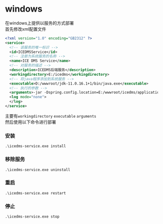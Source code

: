 # windows
在windows上提供以服务的方式部署  
首先修改xml配置文件
```xml
<?xml version="1.0" encoding="GB2312" ?>
<service>
  <!-- 该服务的唯一标识 -->
  <id>ICEDMSService</id>
  <!-- 注册为系统服务的名称 -->
  <name>ICE DMS Service</name>
  <!-- 对服务的描述 -->
  <description>ICEDMS后端服务</description>
  <workingdirectory>E:/icedms</workingdirectory>
  <!-- 将java程序添加到系统服务 -->
  <executable>D:/wwwroot/jdk-11.0.16.1+1/bin/java.exe</executable>
  <!-- 执行的参数 -->
  <arguments>-jar -Dspring.config.location=E:/wwwroot/icedms/application.yml -Xmx1024M -Xms256M  E:/wwwroot/icedms/ice-dms.jar --server.port=8081</arguments>
  <log mode="none">
  </log>
</service>
```
主要有`workingdirectory` `executable` `arguments`  
然后使用以下命令进行部署
### 安装
```shell
.\icedms-service.exe install
```
### 移除服务
```shell
.\icedms-service.exe uninstall
```
### 重启
```shell
.\icedms-service.exe restart
```
### 停止
```shell
.\icedms-service.exe stop
```
